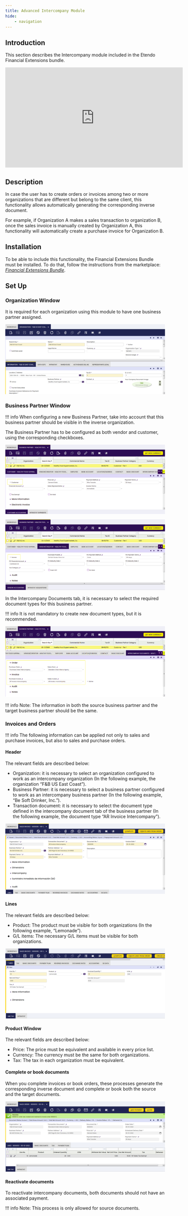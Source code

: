 ```yaml
---
title: Advanced Intercompany Module
hide:
    - navigation
---
```


## **Introduction**

This section describes the Intercompany module included in the Etendo Financial Extensions bundle.

<iframe width="560" height="315" src="https://www.youtube.com/embed/bQjT7iPkYtQ" title="YouTube video player" frameborder="0" allow="accelerometer; autoplay; clipboard-write; encrypted-media; gyroscope; picture-in-picture; web-share" allowfullscreen></iframe>

## **Description** 

In case the user has to create orders or invoices among two or more organizations that are different but belong to the same client, this functionality allows automatically generating the corresponding inverse document. 

For example, if Organization A makes a sales transaction to organization B, once the sales invoice is manually created by Organization A, this functionality will automatically create a purchase invoice for Organization B.

## **Installation**

To be able to include this functionality, the Financial Extensions Bundle must be installed. To do that, follow the instructions from the marketplace: [_Financial Extensions Bundle_](https://marketplace.etendo.cloud/#/product-details?module=9876ABEF90CC4ABABFC399544AC14558).

## **Set Up**

### **Organization Window**

It is required for each organization using this module to have one business partner assigned.

![](/docs/assets/drive/PlutLfL7AlJBR18T2om4NqgG3qgdPhgtV7vE876GFmU80QIrKOSgJX2AScc0eWEB2TBUAOdVRFIdaOoMIiVZ3FM2IbIHsHSURbzG6sWX0BHArpvjqEk68iMCrwqirI3OD8I2PH3UnFQWiCYW3t5bDK5G8vtpRioFkYRiBab_zup8KCnjTzk6WAUwHw.png)

### **Business Partner Window**

!!! info
    When configuring a new Business Partner, take into account that this business partner should be visible in the inverse organization. 


The Business Partner has to be configured as both vendor and customer, using the corresponding checkboxes.

![](/docs/assets/drive/7bSIJF7R9TzP-VYXO5gkqySKt7G-7YEM5ZRdplKDfRLtoEfc0FUlhr-JctNSn3vItINYI7hiRVZX1l7BV2yoOydAPlu7K4lTb3oKuPdI-k6X5-4JKmDT-q24OQYAHo3FYxFMoB57JitDmgZ3w9Krhf9sXSkXevDHLO00EHXHOjC_zMSY3mgEse7YyA.png)

![](/docs/assets/drive/_S08VOtX0-6seijELCJ5kmLXfIJ93cNS9rIryuyqFFqOMeEC2Uq6zb_HCWjaeg8N-LtXuMRX074PBOERYCsZyV1xibJMiuZe4mde_uyxgvQJjPV9BdEsJK-w8YEeORUaQPXcPebVv3r4QhqCD-3D06jGhZM__U36rx0V2wYbN37w9fHG8o2NRrdYgw.png)

In the Intercompany Documents tab, it is necessary to select the required document types for this business partner.

!!! info
    It is not mandatory to create new document types, but it is recommended.

![](/docs/assets/drive/VT8AxdS0bU_4bD7b8fEIrQF-HK9e2ngLCS5TFjlUBl9ee8W1sysEH9un6GgYTL418D4rvxpIuNOt5JUxLlT2KlJ2UgbXjAZVg4mx6-VexJIx9pwA7yFoY4P0YH1RRd2-hWgMEAnGjZnn9NX53631-9T7MBsxg_RCQP4g1dvj6HqAWMbaECgUfTDT1w.png)

!!! info
    Note: The information in both the source business partner and the target business partner should be the same.

### **Invoices and Orders**

!!! info
    The following information can be applied not only to sales and purchase invoices, but also to sales and purchase orders.

#### Header

The relevant fields are described below:

-   Organization: it is necessary to select an organization configured to work as an intercompany organization (In the following example, the organization “F&B US East Coast”).
-   Business Partner: it is necessary to select a business partner configured to work as an intercompany business partner (In the following example, “Be Soft Drinker, Inc.”).
-   Transaction document: it is necessary to select the document type defined in the intercompany document tab of the business partner (In the following example, the document type “AR Invoice Intercompany”).

![](/docs/assets/drive/CBJAHylu5avoOLB0cuF8RTZZUJFtzQYm24KaV3eRWOB_6H7njxPoJ4ujK_0ZcvPokD8O3q3NZ2B3P4rEASGLEjM9Dadp9YnTsO1hSFBzAMdea3A_OfAUO-T0-BxhX2zqRF_Mh0UsY9ujTx2Pbrjy1TOxp5kpd4QC8fklcmTtfsJMnfrVwUvT7CexMA.png)

#### Lines

The relevant fields are described below:

-   Product: The product must be visible for both organizations (In the following example, “Lemonade”). 
-   G/L items: The necessary G/L items must be visible for both organizations.

![](/docs/assets/drive/Q8Xn1rgR7uOHOSOr_h_l0ITlepOcHfRklfLTj8awb46t_jUCBKoV3-91JsVU5eGDQY2std_xbpvz0b-APJI11e2o9W4epq9rzioSoPB4XdWsnUpZhnCO2jkLmRinTSv4sPHUM3aODSmHiXfyQL320QR_lE8xpOD3whK6lYeLaMCafXC0G9UrVzZakA.png)

#### Product Window

The relevant fields are described below:

-   Price: The price must be equivalent and available in every price list. 
-   Currency: The currency must be the same for both organizations.
-   Tax: The tax in each organization must be equivalent.

#### Complete or book documents

When you complete invoices or book orders, these processes generate the corresponding inverse document and complete or book both the source and the target documents.

![](/docs/assets/drive/op4ZxMClAuIecT10AFiO_n2ecoldgryLCVCYAnyWtjFgkDTaghYPrLdZ6bnDxWnykm_HGTLSmG6SkKQOtp45GnOVk3AgLm2Tbud2Lf1zR0Hsie0HE74sD93Rvl1GDfnFOWEWQVKEAfiuVZzja68OrmqgedNsOCsQ2TbrxzB41wmakZZvGBAscWqiEA.png)

#### Reactivate documents

To reactivate intercompany documents, both documents should not have an associated payment.

!!! info
    Note: This process is only allowed for source documents.

